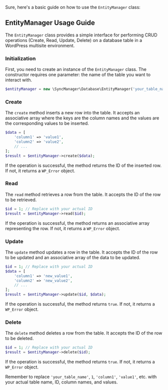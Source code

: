 Sure, here's a basic guide on how to use the `EntityManager` class:

## EntityManager Usage Guide

The `EntityManager` class provides a simple interface for performing CRUD operations (Create, Read, Update, Delete) on a database table in a WordPress multisite environment.

### Initialization

First, you need to create an instance of the `EntityManager` class. The constructor requires one parameter: the name of the table you want to interact with.

```php
$entityManager = new \SyncManager\Database\EntityManager('your_table_name');
```

### Create

The `create` method inserts a new row into the table. It accepts an associative array where the keys are the column names and the values are the corresponding values to be inserted.

```php
$data = [
    'column1' => 'value1',
    'column2' => 'value2',
    // ...
];
$result = $entityManager->create($data);
```

If the operation is successful, the method returns the ID of the inserted row. If not, it returns a `WP_Error` object.

### Read

The `read` method retrieves a row from the table. It accepts the ID of the row to be retrieved.

```php
$id = 1; // Replace with your actual ID
$result = $entityManager->read($id);
```

If the operation is successful, the method returns an associative array representing the row. If not, it returns a `WP_Error` object.

### Update

The `update` method updates a row in the table. It accepts the ID of the row to be updated and an associative array of the data to be updated.

```php
$id = 1; // Replace with your actual ID
$data = [
    'column1' => 'new_value1',
    'column2' => 'new_value2',
    // ...
];
$result = $entityManager->update($id, $data);
```

If the operation is successful, the method returns `true`. If not, it returns a `WP_Error` object.

### Delete

The `delete` method deletes a row from the table. It accepts the ID of the row to be deleted.

```php
$id = 1; // Replace with your actual ID
$result = $entityManager->delete($id);
```

If the operation is successful, the method returns `true`. If not, it returns a `WP_Error` object.

Remember to replace `'your_table_name'`, `1`, `'column1'`, `'value1'`, etc. with your actual table name, ID, column names, and values.
